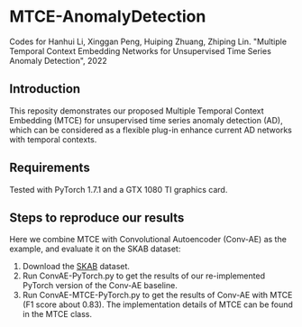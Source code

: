 # MTCE-AnomalyDetection
Codes for Hanhui Li, Xinggan Peng, Huiping Zhuang, Zhiping Lin. "Multiple Temporal Context Embedding Networks for Unsupervised Time Series Anomaly Detection", 2022

## Introduction
This reposity demonstrates our proposed Multiple Temporal Context Embedding (MTCE) for unsupervised time series anomaly detection (AD), which can be considered as a flexible plug-in enhance current AD networks with temporal contexts. 

## Requirements
Tested with PyTorch 1.7.1 and a GTX 1080 TI graphics card. 

## Steps to reproduce our results
Here we combine MTCE with Convolutional Autoencoder (Conv-AE) as the example, and evaluate it on the SKAB dataset: 
1. Download the [SKAB](https://github.com/waico/SKAB) dataset.
2. Run ConvAE-PyTorch.py to get the results of our re-implemented PyTorch version of the Conv-AE baseline.
3. Run ConvAE-MTCE-PyTorch.py to get the results of Conv-AE with MTCE (F1 score about 0.83). The implementation details of MTCE can be found in the MTCE class.
